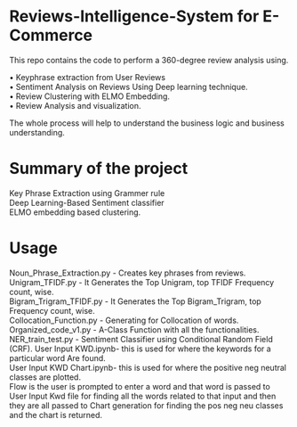 # Reviews-Intelligence-System for E-Commerce
This repo contains the code to perform a 360-degree review analysis using.

•	Keyphrase extraction from User Reviews  
•	Sentiment Analysis on Reviews Using Deep learning technique.  
•	Review Clustering with ELMO Embedding.  
•	Review Analysis and visualization.  

The whole process will help to understand the business logic and business understanding.


# Summary of the project

Key Phrase Extraction using Grammer rule  
Deep Learning-Based Sentiment classifier  
ELMO embedding based clustering.  

# Usage
Noun_Phrase_Extraction.py - Creates key phrases from reviews.  
Unigram_TFIDF.py - It Generates the Top Unigram, top TFIDF Frequency count, wise.  
Bigram_Trigram_TFIDF.py - It Generates the Top Bigram_Trigram, top Frequency count, wise.  
Collocation_Function.py - Generating for Collocation of words.  
Organized_code_v1.py -  A-Class Function with all the functionalities.
NER_train_test.py - Sentiment Classifier using Conditional Random Field (CRF). 
User Input KWD.ipynb- this is used for where the keywords for a particular word Are found.  
User Input KWD Chart.ipynb-  this is used for where the positive neg neutral classes are plotted.  
Flow is the user is prompted to enter a word and that word is passed to User Input Kwd file for finding all the words related to that input and then they are all passed to Chart generation for finding the pos neg neu classes and the chart is returned.
